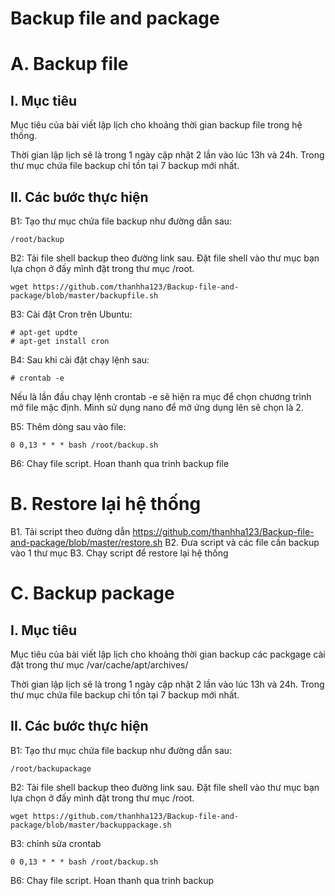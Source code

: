 Backup file and package
===========
# A. Backup file
## I. Mục tiêu 
  Mục tiêu của bài viết lập lịch cho khoảng thời gian backup file trong hệ thống. 
  
  Thời gian lập lịch sẽ là trong 1 ngày cập nhật 2 lần vào lúc 13h và 24h. Trong thư mục chứa file backup chỉ tồn tại 7 backup mới nhất.

## II. Các bước thực hiện
  B1: Tạo thư mục chứa file backup như đường dẫn sau: 
  
    /root/backup
  
  B2: Tải file shell backup theo đường link sau. Đặt file shell vào thư mục bạn lựa chọn ở đấy mình đặt trong thư mục /root. 
  
    wget https://github.com/thanhha123/Backup-file-and-package/blob/master/backupfile.sh
  
  
  B3: Cài đặt Cron trên Ubuntu: 

    # apt-get updte 
    # apt-get install cron 
  
  B4: Sau khi cài đặt chạy lệnh sau: 
  
    # crontab -e 
  
  Nếu là lần đầu chạy lệnh    crontab -e sẽ hiện ra mục để chọn chương trình mở file mậc định. Mình sử dụng nano để mở ứng dụng lên sẽ chọn là 2. 
  
  B5: Thêm dòng sau vào file: 
  
    0 0,13 * * * bash /root/backup.sh 
    
  B6: Chay file script. Hoan thanh qua trinh backup file


# B. Restore lại hệ thống
B1. Tải script theo đường dẫn
https://github.com/thanhha123/Backup-file-and-package/blob/master/restore.sh
B2. Đưa script và các file cần backup vào 1 thư mục 
B3. Chạy script để restore lại hệ thống

# C. Backup package

## I. Mục tiêu 
  Mục tiêu của bài viết lập lịch cho khoảng thời gian backup các packgage cài đặt trong thư mục /var/cache/apt/archives/
  
  Thời gian lập lịch sẽ là trong 1 ngày cập nhật 2 lần vào lúc 13h và 24h. Trong thư mục chứa file backup chỉ tồn tại 7 backup mới nhất.

## II. Các bước thực hiện
  B1: Tạo thư mục chứa file backup như đường dẫn sau: 
  
    /root/backupackage
  
  B2: Tải file shell backup theo đường link sau. Đặt file shell vào thư mục bạn lựa chọn ở đấy mình đặt trong thư mục /root. 
  
    wget https://github.com/thanhha123/Backup-file-and-package/blob/master/backuppackage.sh
  
  B3: chỉnh sửa crontab
  
    0 0,13 * * * bash /root/backup.sh 
    
  B6: Chay file script. Hoan thanh qua trinh backup 

